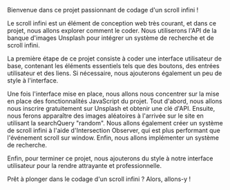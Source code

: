 Bienvenue dans ce projet passionnant de codage d'un scroll infini !

Le scroll infini est un élément de conception web très courant, et dans ce projet, nous allons explorer comment le coder. Nous utiliserons l'API de la banque d'images Unsplash pour intégrer un système de recherche et de scroll infini.

La première étape de ce projet consiste à coder une interface utilisateur de base, contenant les éléments essentiels tels que des boutons, des entrées utilisateur et des liens. Si nécessaire, nous ajouterons également un peu de style à l'interface.

Une fois l'interface mise en place, nous allons nous concentrer sur la mise en place des fonctionnalités JavaScript du projet. Tout d'abord, nous allons nous inscrire gratuitement sur Unsplash et obtenir une clé d'API. Ensuite, nous ferons apparaître des images aléatoires à l'arrivée sur le site en utilisant la searchQuery "random". Nous allons également créer un système de scroll infini à l'aide d'Intersection Observer, qui est plus performant que l'événement scroll sur window. Enfin, nous allons implémenter un système de recherche.

Enfin, pour terminer ce projet, nous ajouterons du style à notre interface utilisateur pour la rendre attrayante et professionnelle.

Prêt à plonger dans le codage d'un scroll infini ? Alors, allons-y !
